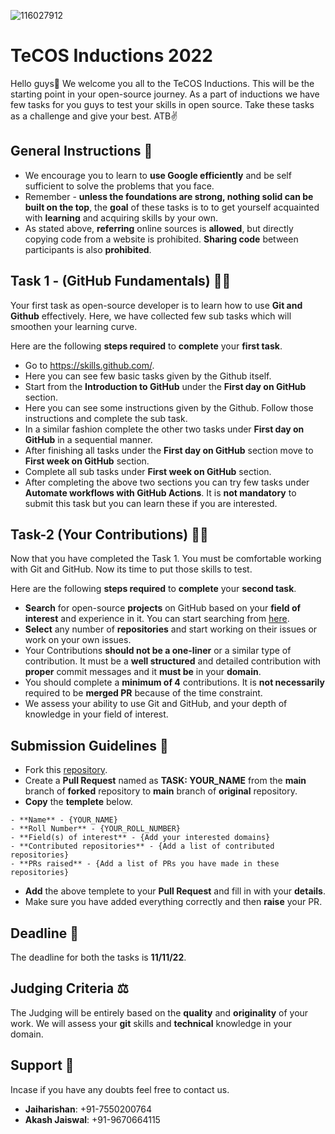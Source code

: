 ![116027912](https://user-images.githubusercontent.com/78893503/199980003-ca0dbcf6-052b-4c43-bc59-21d2cca37adf.png)

# TeCOS Inductions 2022

Hello guys👋 We welcome you all to the TeCOS Inductions. This will be the starting point in your open-source journey. As a part of inductions we have few tasks for you guys to test your skills in open source. Take these tasks as a challenge and give your best. ATB✌️   


## General Instructions 🌟

- We encourage you to learn to **use Google efficiently** and be self sufficient to solve the problems that you face. 
- Remember - **unless the foundations are strong, nothing solid can be built on the top**, the **goal** of these tasks is to to get yourself acquainted with **learning** and acquiring skills by your own.
- As stated above, **referring** online sources is **allowed**, but directly copying code from a website is prohibited. **Sharing code** between participants is also **prohibited**. 

## Task 1 - (GitHub Fundamentals) 🧑‍💻
Your first task as open-source developer is to learn how to use **Git and Github** effectively. Here, we have collected few sub tasks which will smoothen your learning curve.

Here are the following **steps required** to **complete** your **first task**.
- Go to https://skills.github.com/.
- Here you can see few basic tasks given by the Github itself.
- Start from the **Introduction to GitHub** under the **First day on GitHub** section.
- Here you can see some instructions given by the Github. Follow those instructions and complete the sub task.
- In a similar fashion complete the other two tasks under **First day on GitHub** in a sequential manner.
- After finishing all tasks under the **First day on GitHub** section move to **First week on GitHub** section.
- Complete all sub tasks under **First week on GitHub** section.
- After completing the above two sections you can try few tasks under **Automate workflows with GitHub Actions**. It is **not mandatory** to submit this task but you can learn these if you are interested.

## Task-2 (Your Contributions) 🧑‍💻
Now that you have completed the Task 1. You must be comfortable working with Git and GitHub. Now its time to put those skills to test. 

Here are the following **steps required** to **complete** your **second task**.
- **Search** for open-source **projects** on GitHub based on your **field of interest** and experience in it. You can start searching from [here](https://github.com/explore?trending=repositories).
- **Select** any number of **repositories** and start working on their issues or work on your own issues.
- Your Contributions **should not be a one-liner** or a similar type of contribution. It must be a **well structured** and detailed contribution with **proper** commit messages and it **must be** in your **domain**.
- You should complete a **minimum of 4** contributions. It is **not necessarily** required to be **merged PR** because of the time constraint.
- We assess your ability to use Git and GitHub, and your depth of knowledge in your field of interest.

## Submission Guidelines 📩
- Fork this [repository](https://github.com/TeCOS-NIT-Trichy/Inductions-22).
- Create a **Pull Request** named as **TASK: YOUR_NAME** from the **main** branch of **forked** repository to **main** branch of **original** repository.
- **Copy** the **templete** below.

```
- **Name** - {YOUR_NAME}
- **Roll Number** - {YOUR_ROLL_NUMBER}
- **Field(s) of interest** - {Add your interested domains}
- **Contributed repositories** - {Add a list of contributed repositories}
- **PRs raised** - {Add a list of PRs you have made in these repositories}
```
- **Add** the above templete to your **Pull Request** and fill in with your **details**. 
-  Make sure you have added everything correctly and then **raise** your PR.

## Deadline 🎯
The deadline for both the tasks is **11/11/22**.


## Judging Criteria ⚖️
The Judging will be entirely based on the **quality** and **originality** of your work. We will assess your **git** skills and **technical** knowledge in your domain.

## Support 🤔
Incase if you have any doubts feel free to contact us.

- **Jaiharishan**: +91-7550200764
- **Akash Jaiswal**: +91-9670664115

